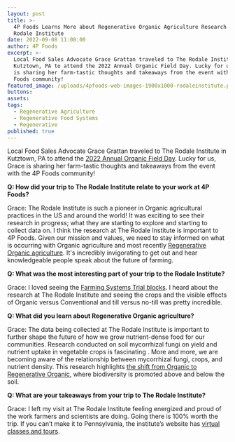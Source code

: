 ```yaml
---
layout: post
title: >-
  4P Foods Learns More about Regenerative Organic Agriculture Research at The
  Rodale Institute
date: 2022-09-08 11:00:00
author: 4P Foods
excerpt: >-
  Local Food Sales Advocate Grace Grattan traveled to The Rodale Institute in
  Kutztown, PA to attend the 2022 Annual Organic Field Day. Lucky for us, Grace
  is sharing her farm-tastic thoughts and takeaways from the event with the 4P
  Foods community!
featured_image: /uploads/4pfoods-web-images-1900x1000-rodaleinstitute.png
buttons:
assets:
tags:
  - Regenerative Agriculture
  - Regenerative Food Systems
  - Regenerative
published: true
---
```

<div class="editable"><p>Local Food Sales Advocate Grace Grattan traveled to The Rodale Institute in Kutztown, PA to attend the <a href="https://rodaleinstitute.org/events/2022-organic-field-day/">2022 Annual Organic Field Day</a>. Lucky for us, Grace is sharing her farm-tastic thoughts and takeaways from the event with the 4P Foods community!</p><p><strong>Q: How did your trip to The Rodale Institute relate to your work at 4P Foods?</strong></p><p>Grace: The Rodale Institute is such a pioneer in Organic agricultural practices in the US and around the world! It was exciting to see their research in progress; what they are starting to explore and starting to collect data on. I think the research at The Rodale Institute is important to 4P Foods. Given our mission and values, we need to stay informed on what is occurring with Organic agriculture and most recently <a href="https://rodaleinstitute.org/why-organic/organic-basics/regenerative-organic-agriculture/">Regenerative Organic agriculture</a>. It's incredibly invigorating to get out and hear knowledgeable people speak about the future of farming.</p><p><strong>Q: What was the most interesting part of your trip to the Rodale Institute?</strong></p><p>Grace: I loved seeing the <a href="https://rodaleinstitute.org/science/">Farming Systems Trial blocks</a>. I heard about the research at The Rodale Institute and seeing the crops and the visible effects of Organic versus Conventional and till versus no-till was pretty incredible.</p><p><strong>Q: What did you learn about Regenerative Organic agriculture?</strong></p><p>Grace: The data being collected at The Rodale Institute is important to further shape the future of how we grow nutrient-dense food for our communities. Research conducted on soil mycorrhizal fungi on yield and nutrient uptake in vegetable crops is fascinating . More and more, we are becoming aware of the relationship between mycorrhizal fungi, crops, and nutrient density. This research highlights <a href="https://rodaleinstitute.org/science/farming-systems-trial/">the shift from Organic to Regenerative Organic</a>, where biodiversity is promoted above and below the soil.</p><p><strong>Q: What are your takeaways from your trip to The Rodale Institute?</strong></p>Grace: I left my visit at The Rodale Institute feeling energized and proud of the work farmers and scientists are doing. Going there is 100% worth the trip. If you can&rsquo;t make it to Pennsylvania, the institute&rsquo;s website has <a href="https://courses.rodaleinstitute.org/">virtual classes and tours</a>.<strong> </strong></div>